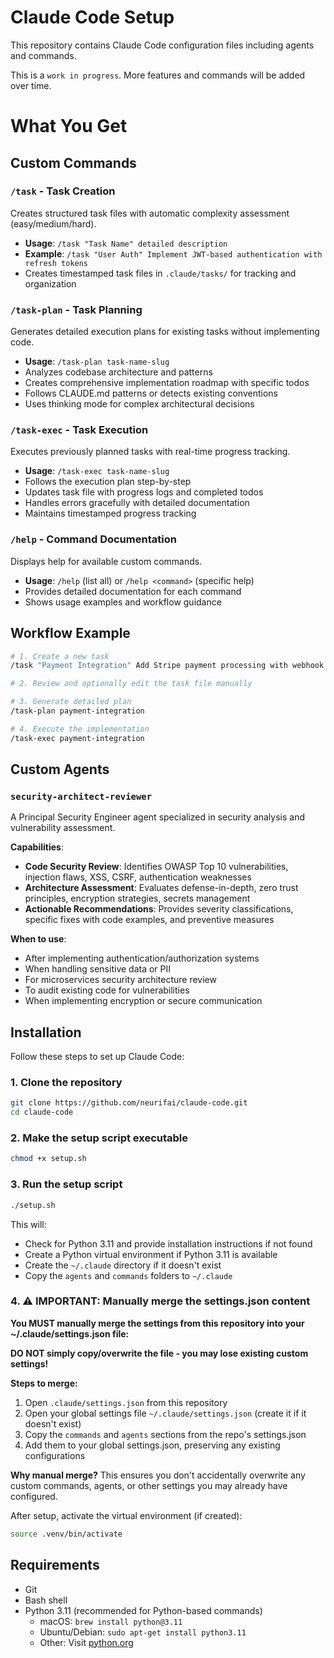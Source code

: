 # Claude Code Setup

This repository contains Claude Code configuration files including agents and commands.

This is a `work in progress`. More features and commands will be added over time.

# What You Get

## Custom Commands

### `/task` - Task Creation
Creates structured task files with automatic complexity assessment (easy/medium/hard).
- **Usage**: `/task "Task Name" detailed description`
- **Example**: `/task "User Auth" Implement JWT-based authentication with refresh tokens`
- Creates timestamped task files in `.claude/tasks/` for tracking and organization

### `/task-plan` - Task Planning
Generates detailed execution plans for existing tasks without implementing code.
- **Usage**: `/task-plan task-name-slug`
- Analyzes codebase architecture and patterns
- Creates comprehensive implementation roadmap with specific todos
- Follows CLAUDE.md patterns or detects existing conventions
- Uses thinking mode for complex architectural decisions

### `/task-exec` - Task Execution
Executes previously planned tasks with real-time progress tracking.
- **Usage**: `/task-exec task-name-slug`
- Follows the execution plan step-by-step
- Updates task file with progress logs and completed todos
- Handles errors gracefully with detailed documentation
- Maintains timestamped progress tracking

### `/help` - Command Documentation
Displays help for available custom commands.
- **Usage**: `/help` (list all) or `/help <command>` (specific help)
- Provides detailed documentation for each command
- Shows usage examples and workflow guidance

## Workflow Example
```bash
# 1. Create a new task
/task "Payment Integration" Add Stripe payment processing with webhook handling

# 2. Review and optionally edit the task file manually

# 3. Generate detailed plan
/task-plan payment-integration

# 4. Execute the implementation
/task-exec payment-integration
```

## Custom Agents

### `security-architect-reviewer`
A Principal Security Engineer agent specialized in security analysis and vulnerability assessment.

**Capabilities**:
- **Code Security Review**: Identifies OWASP Top 10 vulnerabilities, injection flaws, XSS, CSRF, authentication weaknesses
- **Architecture Assessment**: Evaluates defense-in-depth, zero trust principles, encryption strategies, secrets management
- **Actionable Recommendations**: Provides severity classifications, specific fixes with code examples, and preventive measures

**When to use**:
- After implementing authentication/authorization systems
- When handling sensitive data or PII
- For microservices security architecture review
- To audit existing code for vulnerabilities
- When implementing encryption or secure communication

## Installation

Follow these steps to set up Claude Code:

### 1. Clone the repository
```bash
git clone https://github.com/neurifai/claude-code.git
cd claude-code
```

### 2. Make the setup script executable
```bash
chmod +x setup.sh
```

### 3. Run the setup script
```bash
./setup.sh
```

This will:
- Check for Python 3.11 and provide installation instructions if not found
- Create a Python virtual environment if Python 3.11 is available
- Create the `~/.claude` directory if it doesn't exist
- Copy the `agents` and `commands` folders to `~/.claude`

### 4. **⚠️ IMPORTANT: Manually merge the settings.json content**

**You MUST manually merge the settings from this repository into your ~/.claude/settings.json file:**

**DO NOT simply copy/overwrite the file - you may lose existing custom settings!**

**Steps to merge:**
1. Open `.claude/settings.json` from this repository
2. Open your global settings file `~/.claude/settings.json` (create it if it doesn't exist)
3. Copy the `commands` and `agents` sections from the repo's settings.json
4. Add them to your global settings.json, preserving any existing configurations

**Why manual merge?** This ensures you don't accidentally overwrite any custom commands, agents, or other settings you may already have configured.

After setup, activate the virtual environment (if created):
```bash
source .venv/bin/activate
```

## Requirements
- Git
- Bash shell
- Python 3.11 (recommended for Python-based commands)
  - macOS: `brew install python@3.11`
  - Ubuntu/Debian: `sudo apt-get install python3.11`
  - Other: Visit [python.org](https://www.python.org/downloads/)
